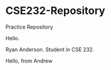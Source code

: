 # CSE232-Repository
Practice Repository

Hello.

Ryan Anderson. Student in CSE 232.

Hello, from Andrew
